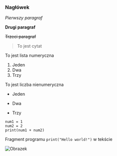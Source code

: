 ### Nagłówek

*Pierwszy paragraf*

**Drugi paragraf**

~~Trzeci paragraf~~

> To jest cytat

To jest lista numeryczna
1. Jeden
2. Dwa
3. Trzy

To jest liczba nienumeryczna
- Jeden
+ Dwa
* Trzy

```
num1 = 1
num2 = 2
print(num1 + num2)
```

Fragment programu `print("Hello world!")` w tekście

![Obrazek](jabłko.webp "Jabłko")
